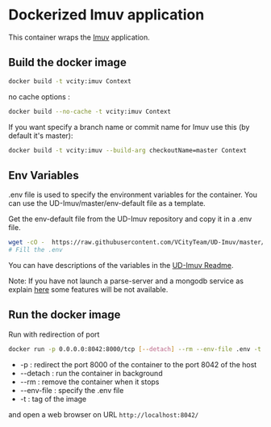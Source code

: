 # Dockerized Imuv application

This container wraps the [Imuv](https://github.com/VCityTeam/UD-Imuv) application.

## Build the docker image

```bash
docker build -t vcity:imuv Context
```

no cache options :

```bash
docker build --no-cache -t vcity:imuv Context
```

If you want specify a branch name or commit name for Imuv use this (by default it's master):

```bash
docker build -t vcity:imuv --build-arg checkoutName=master Context
```
## Env Variables

.env file is used to specify the environment variables for the container. You can use the UD-Imuv/master/env-default file as a template.


Get the env-default file from the UD-Imuv repository and copy it in a .env file.

```bash
wget -cO -  https://raw.githubusercontent.com/VCityTeam/UD-Imuv/master/env-default  > .env
# Fill the .env
```

You can have descriptions of the variables in the [UD-Imuv Readme](https://github.com/VCityTeam/UD-Imuv#set-the-environment-variables).


Note: If you have not launch a parse-server and a mongodb service as explain [here](https://github.com/VCityTeam/UD-Imuv#install-parse-server-and-mongodb-optionnal) some features will be not available.

## Run the docker image

Run with redirection of port

```bash
docker run -p 0.0.0.0:8042:8000/tcp [--detach] --rm --env-file .env -t vcity:imuv
```

- -p : redirect the port 8000 of the container to the port 8042 of the host
- --detach : run the container in background
- --rm : remove the container when it stops
- --env-file : specify the .env file
- -t : tag of the image

and open a web browser on URL `http://localhost:8042/` 
